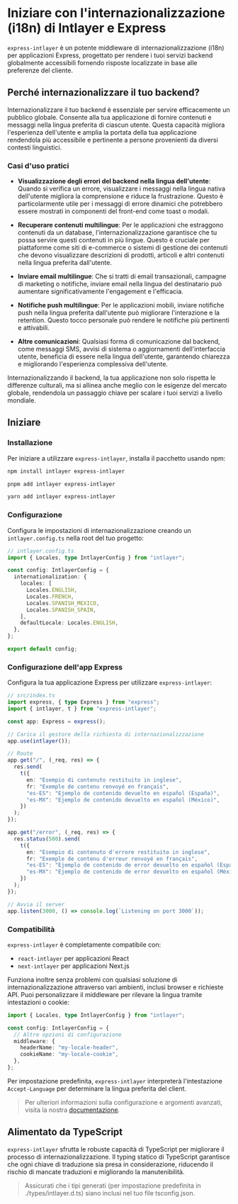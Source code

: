 # Iniziare con l'internazionalizzazione (i18n) di Intlayer e Express

`express-intlayer` è un potente middleware di internazionalizzazione (i18n) per applicazioni Express, progettato per rendere i tuoi servizi backend globalmente accessibili fornendo risposte localizzate in base alle preferenze del cliente.

## Perché internazionalizzare il tuo backend?

Internazionalizzare il tuo backend è essenziale per servire efficacemente un pubblico globale. Consente alla tua applicazione di fornire contenuti e messaggi nella lingua preferita di ciascun utente. Questa capacità migliora l'esperienza dell'utente e amplia la portata della tua applicazione rendendola più accessibile e pertinente a persone provenienti da diversi contesti linguistici.

### Casi d'uso pratici

- **Visualizzazione degli errori del backend nella lingua dell'utente**: Quando si verifica un errore, visualizzare i messaggi nella lingua nativa dell'utente migliora la comprensione e riduce la frustrazione. Questo è particolarmente utile per i messaggi di errore dinamici che potrebbero essere mostrati in componenti del front-end come toast o modali.

- **Recuperare contenuti multilingue**: Per le applicazioni che estraggono contenuti da un database, l'internazionalizzazione garantisce che tu possa servire questi contenuti in più lingue. Questo è cruciale per piattaforme come siti di e-commerce o sistemi di gestione dei contenuti che devono visualizzare descrizioni di prodotti, articoli e altri contenuti nella lingua preferita dall'utente.

- **Inviare email multilingue**: Che si tratti di email transazionali, campagne di marketing o notifiche, inviare email nella lingua del destinatario può aumentare significativamente l'engagement e l'efficacia.

- **Notifiche push multilingue**: Per le applicazioni mobili, inviare notifiche push nella lingua preferita dall'utente può migliorare l'interazione e la retention. Questo tocco personale può rendere le notifiche più pertinenti e attivabili.

- **Altre comunicazioni**: Qualsiasi forma di comunicazione dal backend, come messaggi SMS, avvisi di sistema o aggiornamenti dell'interfaccia utente, beneficia di essere nella lingua dell'utente, garantendo chiarezza e migliorando l'esperienza complessiva dell'utente.

Internazionalizzando il backend, la tua applicazione non solo rispetta le differenze culturali, ma si allinea anche meglio con le esigenze del mercato globale, rendendola un passaggio chiave per scalare i tuoi servizi a livello mondiale.

## Iniziare

### Installazione

Per iniziare a utilizzare `express-intlayer`, installa il pacchetto usando npm:

```bash
npm install intlayer express-intlayer
```

```bash
pnpm add intlayer express-intlayer
```

```bash
yarn add intlayer express-intlayer
```

### Configurazione

Configura le impostazioni di internazionalizzazione creando un `intlayer.config.ts` nella root del tuo progetto:

```typescript
// intlayer.config.ts
import { Locales, type IntlayerConfig } from "intlayer";

const config: IntlayerConfig = {
  internationalization: {
    locales: [
      Locales.ENGLISH,
      Locales.FRENCH,
      Locales.SPANISH_MEXICO,
      Locales.SPANISH_SPAIN,
    ],
    defaultLocale: Locales.ENGLISH,
  },
};

export default config;
```

### Configurazione dell'app Express

Configura la tua applicazione Express per utilizzare `express-intlayer`:

```typescript
// src/index.ts
import express, { type Express } from "express";
import { intlayer, t } from "express-intlayer";

const app: Express = express();

// Carica il gestore della richiesta di internazionalizzazione
app.use(intlayer());

// Route
app.get("/", (_req, res) => {
  res.send(
    t({
      en: "Esempio di contenuto restituito in inglese",
      fr: "Exemple de contenu renvoyé en français",
      "es-ES": "Ejemplo de contenido devuelto en español (España)",
      "es-MX": "Ejemplo de contenido devuelto en español (México)",
    })
  );
});

app.get("/error", (_req, res) => {
  res.status(500).send(
    t({
      en: "Esempio di contenuto d'errore restituito in inglese",
      fr: "Exemple de contenu d'erreur renvoyé en français",
      "es-ES": "Ejemplo de contenido de error devuelto en español (España)",
      "es-MX": "Ejemplo de contenido de error devuelto en español (México)",
    })
  );
});

// Avvia il server
app.listen(3000, () => console.log(`Listening on port 3000`));
```

### Compatibilità

`express-intlayer` è completamente compatibile con:

- `react-intlayer` per applicazioni React
- `next-intlayer` per applicazioni Next.js

Funziona inoltre senza problemi con qualsiasi soluzione di internazionalizzazione attraverso vari ambienti, inclusi browser e richieste API. Puoi personalizzare il middleware per rilevare la lingua tramite intestazioni o cookie:

```typescript
import { Locales, type IntlayerConfig } from "intlayer";

const config: IntlayerConfig = {
  // Altre opzioni di configurazione
  middleware: {
    headerName: "my-locale-header",
    cookieName: "my-locale-cookie",
  },
};
```

Per impostazione predefinita, `express-intlayer` interpreterà l'intestazione `Accept-Language` per determinare la lingua preferita del client.

> Per ulteriori informazioni sulla configurazione e argomenti avanzati, visita la nostra [documentazione](https://github.com/aymericzip/intlayer/blob/main/docs/it/configuration.md).

## Alimentato da TypeScript

`express-intlayer` sfrutta le robuste capacità di TypeScript per migliorare il processo di internazionalizzazione. Il typing statico di TypeScript garantisce che ogni chiave di traduzione sia presa in considerazione, riducendo il rischio di mancate traduzioni e migliorando la manutenibilità.

> Assicurati che i tipi generati (per impostazione predefinita in ./types/intlayer.d.ts) siano inclusi nel tuo file tsconfig.json.

